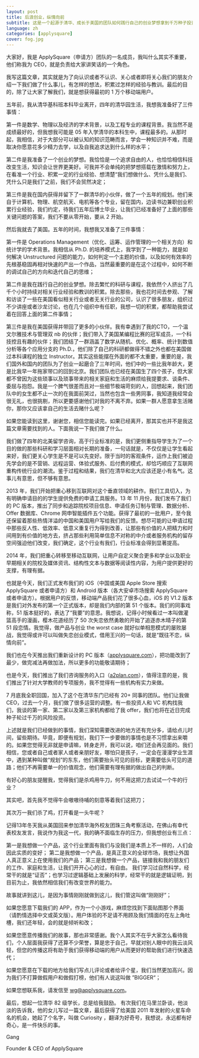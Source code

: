 ```yaml
---
layout: post
title: 后浪创业，纵情向前
subtitle: 这是一个起源于清华、成长于美国的团队如何践行自己的创业梦想拿到千万种子投资的海归创业故事，确切的说，是故事的开始
language: zh
categories: [applysquare]
cover: fog.jpg
---
```


大家好，我是 ApplySquare（申请方）团队的一名成员，我叫什么其实不重要，他们称我为 CEO，就是负责给大家讲笑话的一个角色。

我写这篇文章，其实就是为了向认识或者不认识、关心或者即将关心我们的朋友介绍一下我们做了什么事儿，有怎样的想法，积累过怎样的经验与教训。最后的目的，除了让大家了解我们，就是想获得最初的 1 万个移动端用户。

五年前，我从清华基科班本科毕业离开，四年的清华园生活，我想我准备好了三件事情：

第一件是数学、物理以及经济的学术背景，以及工程专业的课程背景。我当然不是成绩最好的，但我想我可能是 05 年入学清华的本科生中，课程最多的。从那时起，我相信，对于大部分可以被认知的知识范畴而言，学会一种知识并不难，而是取决你愿意花多少精力去学，以及自我追求达到什么样的水平；

第二件是我准备了一个创业的梦想。我恰恰是一个追求自由的人，也恰恰相信科技改变生活，知识会让世界更美好。可我并不会单纯的把梦想搭载在激情和努力上，在看准一个行业、积累一定的行业经验、想清楚“我们想做什么、凭什么是我们、凭什么只是我们”之前，我们不会贸然决定；

第三件是我在国内获得并留下了一群清华的小伙伴，做了一个五年的规划。他们来自于计算机、物理、航空航天、电机等各个专业，留在国内，边读书边兼职创业积累行业经验，我们约定，待我们五年后博士毕业，让我们已经准备好了上面的那些关键问题的答案，我们不要从零开始，要从 2 开始。

然后我就去了美国。五年的时间，我想我又准备了三件事情：

第一件是 Operations Management（优化、运筹、运作管理的一个相关方向）和统计学的学术背景。我相信从 Ph.D. 的培养模式上，我学到了一种能力，就是如何解决 Unstructured 问题的能力，如何判定一个主题的价值，以及如何有效率的先根基稳固再相对快速的产出一个作品，当然最重要的是在这个过程中，如何不断的调试自己的方向和迭代自己的思维；

第二件是我在践行自己的创业梦想。除去繁忙的科研与课程，我依然个人挤出了几千个小时持续对相关行业经验和教训的积累。除去那些，我也花时间去参观、了解和访谈了一些在美国看似相关行业或者无关行业的公司，认识了很多朋友，组织过不少讲座或者沙龙讨论，也在几个组织中有任职，我想一切的积累，都帮助我尝试着在回答上面的第二件事情；

第三件是我在美国获得并带回了更多的小伙伴。我有幸遇到了我的CTO，一个温文尔雅技术与管理双 nb 的伙伴；我们带入了美国某编程比赛的冠军成员，一个科技控且有趣的伙伴；我们团结了一群涵盖了数学从随机、优化、概率、统计到数值分析等各个应用分支的 Ph.D.，他们除了自己的科研都做得不错之外也都在美国做过本科课程的独立 Instructor。其实这些能摆在外面的都不太重要，重要的是，我们国外和国内的团队为了创业一起磨合了三年时间，他们中的一些比我年龄大，更是比我早一年拖家带口的回到北京。我们团队也已经在美国生了四个孩子，但大家都不曾因为这些琐事以及琐事带来的相关家庭和生活的麻烦给我提要求、谈条件、委屈与抱怨。我是一个脾气很差而且对一些细节极端苛刻的人，回想起来，我们团队中的女生都不止一次的在我面前哭过，当然也包含一些男同事，我知道我经常会很无礼，也很挑剔，所以更要感谢他们对我的不离不弃。如果一群人愿意拿生活赌你，那你又应该拿自己的生活去赌什么呢？

如果您能读到这里，谢谢您，相信您能读完。如果已经离开，那其实也并不是我这篇文章需要找到的人。下面我说一下我们做了什么。

我们做了四年的北美留学咨询，高于行业标准的是，我们更侧重指导学生为了一个目的做的那些科研和学习层面相对长期的准备，一句话就是，不仅仅是让学生看起来好，我们更关心学生是不是可以先变好。限于当时的客观条件，运作上我们被迫先学会的是不营销、远程运营、体验式服务、后付费的模式，却恰巧顺应了互联网重构传统行业的潮流。鉴于过程和结果，我们在清华和北大应该还是小有名气。这事儿有意思，但不够有意思。

2013 年，我们开始把重心移到互联网对这个垂直领域的耕作。我们工具切入，为有明确申请目的的学生提供免费的申请工具服务。13 年 11 月份，我们发布了我们的 PC 版本，推出了同步和追踪院校项目信息、申请任务订制与管理、数据分析、Offer 数据库、Chrome 网申智能插件五个功能。获得了最初的一批用户，至今我还保留着那些热情洋溢的中国和美国用户写给我们的反馈。想尽可能的让申请过程中那些反人性、低效率、低意义重复行为得到改善，让那些有价值的人把精力和时间用到有价值的地方去，挤占那些利用简单信息不对称的中介或者服务机构的留存空间强迫他们改变，我们确定，这个行业有我们，行业标准会得到显著提高。

2014 年，我们把重心转移至移动互联网，让用户自定义聚合更多和学业以及职业早期相关的院校及媒体资讯、结构性文本与数据等阅读性内容，为用户提供更好的支撑，有理有据。

也就是今天，我们正式发布我们的 iOS（中国或美国 Apple Store 搜索 ApplySquare 或者申请方）和 Android 版本（各大安卓市场搜索 ApplySquare 或者申请方）。根据用户的反馈，移动端产品我们花了很多心血，iOS 的 V1.2 版本是我们对外发布的第一个正式版本，却是我们内部的第 51 个版本。我们的同事戏称，51 版本挺好的，表达了“我要”的意思。我想说，记得小时候看过一本叫做灌篮高手的漫画，樱木花道经历了 50 次失恋依然勇敢的开始了追逐赤木晴子的第 51 段恋情。我觉得，做产品与创业 the worst case 就好似单相思模式的屡败屡战，我觉得或许可以叫做失恋创业模式，借用王兴的一句话，就是“既往不恋，纵情向前”。

我们也在今天推出我们重新设计的 PC 版本（[applysquare.com](https://www.applysquare.com/)），把功能改到了最少，做完减法再做加法，所以更多的功能敬请期待；

也是今天，我们推出了我们咨询服务的入口（[a2plan.com](http://www.a2plan.com/)），值得注意的是，我们推出了针对大学教师的专项服务，我不觉得有一些机构有实力来做。

7 月底我全职回国，加入了这个在清华东门已经有 20+ 同事的团队。他们让我做 CEO，过去一个月，我们做了很多运营的调整。有一些投资人和 VC 机构找我们，我谈的第一家、第二家以及第三家机构都给了我 offer，我们也将在近日完成种子轮过千万的风险投资。

上述就是我们已经做到的事情，我们深知需要改进的地方还有充分多，请给点儿时间，留些期待。毕竟，即便有规划，我们下一步要做的事情也是不习惯拿出来嚼的。如果您觉得无非就是申请嘛，转身走开，我可以说，咱们还会再见面的。我们相信，您或者自己或者家人或者亲朋好友，哪怕只是孩子，一定会在漫漫学业生涯中，遇到某种叫做“规划”的东东，他们需要抬头可见的目标，更需要低头可见的道路；他们不再需要单一的价值观念，他们需要有理有据的做出自己的判断。

有好心的朋友提醒我，觉得我们是杀鸡用牛刀，何不用这把刀去试试一个牛的行业？

其实吧，首先我不觉得牛会嗷嗷待哺的刻意等着我们这把刀；

其次万一我们杀了鸡，打开看是一头牛呢？

记得13年冬天我从美国回来参加清华海外校友团珠三角考察活动，在佛山有幸代表校友发言，我说作为我这一代，我的确不面临生存的压力，但我想创业有三点：

第一是我想做一个产品，这个行业里面有我们与没我们是本质上不一样的，人们会因此实质的变好；
第二是我想做一个产品，是真正意义的全球市场，我想让外国人真正意义上在使用我们的产品；
第三是我想做一个产品，链接我和我的朋友们的工作、家庭和生活，让我们开开心心的过，有自由。
我们学习过自然科学，经常干的就是“证否”；也学习过逻辑基础上发展的科学，经常干的就是逻辑证明，到目前为止，我依然相信我们有改变世界的能力。

故事就讲到这儿，是因为事情刚刚就做到这儿，我们管这叫做“刚刚好”；

如果您愿意下载我们的 APP，作为一个小游戏，麻烦您找到下面贴图那个界面（请酌情选择中文或英文版）。用户体验的不足请不用顾及我们情面的在左上角吐槽，我们还年轻，会的就是倾听和改；

如果您愿意传播我们的故事，那也非常感谢。我个人其实不在乎大家怎么看待我们，个人层面我获得了还算不少荣誉，算是忠于自己，早就对别人眼中的我云淡风轻，但您的传播这将有助于我们获得移动端的用户从而更好的帮助我们进行快速迭代；

如果您愿意在下载的地方给我们写点儿评论或者给评个星，我们当然更加高兴。因为我们不打算做假用户和做假打榜，他们有人说这叫做 ”BIGGER“；

如果您想联系我，请发信至 <wg@applysquare.com>。

最后，想起一位清华 82 级学长，总是给我鼓励。 有次我们在马里兰卧谈，他淡淡的告诉我，他的女儿写过一篇文章，最后获得了给美国 2011 年发射的火星车命名的机会，她起了个名字，叫做 Curiosity ，翻译为好奇号，我想说，永远都有好奇心，是一件快乐的事。



Gang

Founder & CEO of ApplySquare
